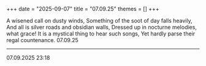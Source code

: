 +++
date = "2025-09-07"
title = "07.09.25"
themes = []
+++

A wisened call on dusty winds,
Something of the soot of day falls heavily,
And all is silver roads and obsidian walls,
Dressed up in nocturne melodies, what grace!
It is a mystical thing to hear such songs,
Yet hardly parse their regal countenance.
07.09.25

---

07.09.2025 23:18
